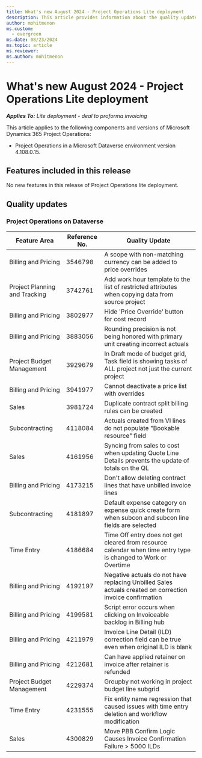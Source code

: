 ```yaml
---
title: What's new August 2024 - Project Operations Lite deployment
description: This article provides information about the quality updates that are available in the August 2024 release of Microsoft Dynamics 365 Project Operations Lite deployment.
author: mohitmenon
ms.custom:
  - evergreen
ms.date: 08/23/2024
ms.topic: article
ms.reviewer: 
ms.author: mohitmenon
---
```


# What's new August 2024 - Project Operations Lite deployment

_**Applies To:** Lite deployment - deal to proforma invoicing_

This article applies to the following components and versions of Microsoft Dynamics 365 Project Operations:

- Project Operations in a Microsoft Dataverse environment version 4.108.0.15.

## Features included in this release

No new features in this release of Project Operations lite deployment. 


## Quality updates

### Project Operations on Dataverse

| **Feature Area** | **Reference No.** | **Quality Update** |
| --- | --- | --- |
|Billing and Pricing|	3546798|	A scope with non-matching currency can be added to price overrides|
|Project Planning and Tracking|	3742761| Add work hour template to the list of restricted attributes when copying data from source project|
|Billing and Pricing|	3802977|	Hide 'Price Override' button for cost record|
|Billing and Pricing|	3883056|	Rounding precision is not being honored with primary unit creating incorrect actuals|
|Project Budget Management|	3929679|	In Draft mode of budget grid, Task field is showing tasks of ALL project not just the current project|
|Billing and Pricing|	3941977|	Cannot deactivate a price list with overrides|
|Sales|	3981724|	Duplicate contract split billing rules can be created|
|Subcontracting|	4118084| Actuals created from VI lines do not populate "Bookable resource" field|
|Sales|	4161956|	Syncing from sales to cost when updating Quote Line Details prevents the update of totals on the QL|
|Billing and Pricing|	4173215|	Don't allow deleting contract lines that have unbilled invoice lines|
|Subcontracting|	4181897|	Default expense category on expense quick create form when subcon and subcon line fields are selected|
|Time Entry|	4186684|	Time Off entry does not get cleared from resource calendar when time entry type is changed to Work or Overtime|
|Billing and Pricing|	4192197|	Negative actuals do not have replacing Unbilled Sales actuals created on correction invoice confirmation|
|Billing and Pricing|	4199581|	Script error occurs when clicking on Invoiceable backlog in Billing hub|
|Billing and Pricing|	4211979|	Invoice Line Detail (ILD) correction field can be true even when original ILD is blank|
|Billing and Pricing|	4212681|	Can have applied retainer on invoice after retainer is refunded|
|Project Budget Management|	4229374|	Groupby not working in project budget line subgrid|
|Time Entry|	4231555|	Fix entity name regression that caused issues with time entry deletion and workflow modification|
|Sales|	4300829|	Move PBB Confirm Logic Causes Invoice Confirmation Failure > 5000 ILDs|
